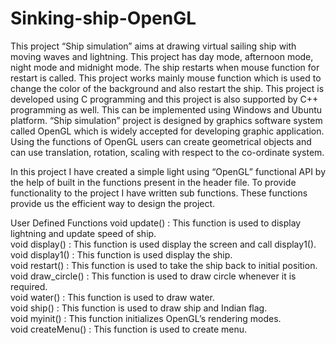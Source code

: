 # Sinking-ship-OpenGL
This project “Ship simulation” aims at drawing virtual sailing ship with moving 
waves and lightning. This project has day mode, afternoon mode, night mode and midnight 
mode. The ship restarts when mouse function for restart is called. This project works mainly 
mouse function which is used to change the color of the background and also restart the ship. 
This project is developed using C programming and this project is also supported by C++ 
programming as well. This can be implemented using Windows and Ubuntu platform. 
“Ship simulation” project is designed by graphics software system called OpenGL 
which is widely accepted for developing graphic application. Using the functions of OpenGL 
users can create geometrical objects and can use translation, rotation, scaling with respect to 
the co-ordinate system. 

In this project I have created a simple light using “OpenGL” functional API by the  help of built in the functions present in the header file. To provide functionality to the project  I have written sub functions. These functions provide us the efficient way to design the  project.

User Defined Functions 
void update() : This function is used to display lightning and update speed of ship. <br>
void display() : This function is used display the screen and call display1(). <br>
void display1() : This function is used display the ship. <br>
void restart() : This function is used to take the ship back to initial position. <br>
void draw_circle() : This function is used to draw circle whenever it is required.<br>
void water() : This function is used to draw water. <br>
void ship() : This function is used to draw ship and Indian flag. <br>
void myinit() : This function initializes OpenGL’s rendering modes. <br>
void createMenu() : This function is used to create menu.<br>
